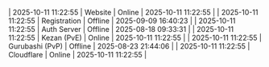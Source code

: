 | 2025-10-11 11:22:55 | Website | Online | 2025-10-11 11:22:55 |
| 2025-10-11 11:22:55 | Registration | Offline | 2025-09-09 16:40:23 |
| 2025-10-11 11:22:55 | Auth Server | Offline | 2025-08-18 09:33:31 |
| 2025-10-11 11:22:55 | Kezan (PvE) | Online | 2025-10-11 11:22:55 |
| 2025-10-11 11:22:55 | Gurubashi (PvP) | Offline | 2025-08-23 21:44:06 |
| 2025-10-11 11:22:55 | Cloudflare | Online | 2025-10-11 11:22:55 |

